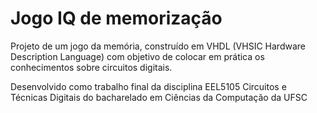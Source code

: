 # Jogo IQ de memorização

Projeto de um jogo da memória, construído em VHDL (VHSIC Hardware Description Language) com objetivo de colocar em prática os conhecimentos sobre circuitos digitais.

Desenvolvido como trabalho final da disciplina EEL5105 Circuitos e Técnicas Digitais do bacharelado em Ciências da Computação da UFSC
